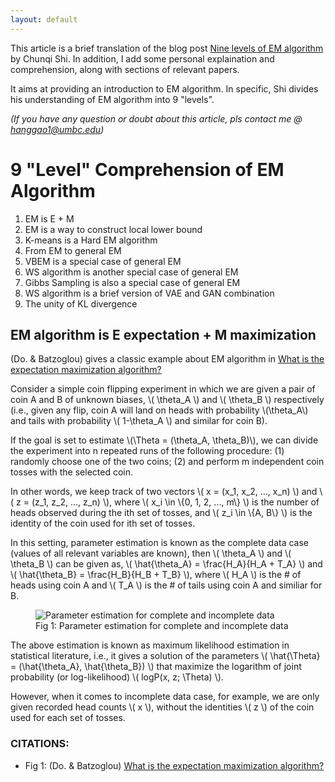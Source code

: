 ```yaml
---
layout: default
---
```


This article is a brief translation of the blog post [Nine levels of EM algorithm](http://mp.weixin.qq.com/s/NbM4sY93kaG5qshzgZzZIQ) by Chunqi Shi. 
In addition, I add some personal explaination and comprehension, along with sections of relevant papers. 

It aims at providing an introduction to EM algorithm. In specific, Shi divides his understanding of EM algorithm into 9 \"levels\". 

_(If you have any question or doubt about this article, pls contact me @ hanggao1@umbc.edu)_


# [](#header-1) 9 \"Level\" Comprehension of EM Algorithm  
1. EM is E + M
2. EM is a way to construct local lower bound
3. K-means is a Hard EM algorithm
4. From EM to general EM
5. VBEM is a special case of general EM
6. WS algorithm is another special case of general EM
7. Gibbs Sampling is also a special case of general EM
8. WS algorithm is a brief version of VAE and GAN combination
9. The unity of KL divergence

## [](#header-2) EM algorithm is E expectation + M maximization

\(Do. & Batzoglou\) gives a classic example about EM algorithm in [What is the expectation maximization algorithm?](https://www.nature.com/articles/nbt1406#f1)

Consider a simple coin flipping experiment in which we are given a pair of coin A and B of unknown biases, \\( \theta_A \\) and \\( \theta_B \\) respectively \(i.e., 
given any flip, coin A will land on heads with probability \\(\theta_A\\) and tails with probability \\( 1-\theta_A \\) and similar for coin B\). 

If the goal is set to estimate \\(\Theta = \(\theta_A, \theta_B\)\\), we can divide the experiment into n repeated runs of the following procedure: (1) randomly choose one of the two coins;
(2) and perform m independent coin tosses with the selected coin. 

In other words, we keep track of two vectors \\( x = \(x_1, x_2, ..., x_n\) \\) and \\( z = \(z_1, z_2, ..., z_n\) \\),
where \\( x_i \in \\{0, 1, 2, ..., m\\} \\) is the number of heads observed during the ith set of tosses, and \\( z_i \in \\{A, B\\} \\)
is the identity of the coin used for ith set of tosses.  

In this setting, parameter estimation is known as the complete data case (values of all relevant variables are known), then \\( \theta_A \\) and \\( \theta_B \\)
can be given as, \\( \hat{\theta_A} = \frac{H_A}{H_A + T_A} \\) and \\( \hat{\theta_B} = \frac{H_B}{H_B + T_B} \\), where  \\( H_A \\) is the # of heads using coin A and \\( T_A \\) is the # of tails using coin A and similiar for B. 

<figure>
  <img src="{{site.url}}/assets/images/em/image_1.gif" alt="Parameter estimation for complete and incomplete data"/>
  <figcaption>Fig 1: Parameter estimation for complete and incomplete data</figcaption>
</figure>

The above estimation is known as maximum likelihood estimation in statistical literature, i.e., it gives a solution of the parameters \\( \hat{\Theta} = \(\hat{\theta_A}, \hat{\theta_B}\) \\) that
maximize the logarithm of joint probability (or log-likelihood) \\( logP\(x, z; \Theta\) \\).

However, when it comes to incomplete data case, for example, we are only given recorded head counts \\( x \\), without the identities \\( z \\) of the coin used for each set of tosses. 

### [](#header-3) CITATIONS:
* Fig 1: \(Do. & Batzoglou\) [What is the expectation maximization algorithm?](https://www.nature.com/articles/nbt1406#f1)